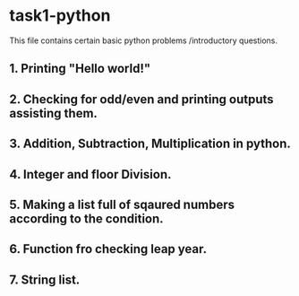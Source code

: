 # task1-python
This file contains certain basic python problems /introductory questions.
## 1. Printing "Hello world!"
## 2. Checking for odd/even and printing outputs assisting them.
## 3. Addition, Subtraction, Multiplication in python.
## 4. Integer and floor Division.
## 5. Making a list full of sqaured numbers according to the condition.
## 6. Function fro checking leap year.
## 7. String list.
